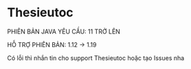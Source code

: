 # Thesieutoc

PHIÊN BẢN JAVA YÊU CẦU: 11 TRỞ LÊN

HỖ TRỢ PHIÊN BẢN: 1.12 -> 1.19

Có lỗi thì nhắn tin cho support Thesieutoc hoặc tạo Issues nha
